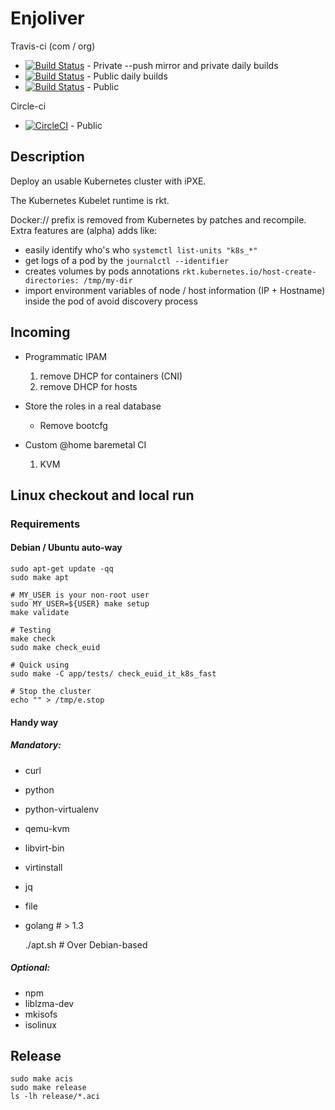 # Enjoliver 

Travis-ci (com / org)

* [![Build Status](https://travis-ci.com/JulienBalestra/enjoliver-private.svg?token=ZwLEpiSqDoYCiBWcDCqE&branch=master)](https://travis-ci.com/JulienBalestra/enjoliver-private) - Private --push mirror and private daily builds  
* [![Build Status](https://travis-ci.com/JulienBalestra/enjoliver.svg?token=ZwLEpiSqDoYCiBWcDCqE&branch=master)](https://travis-ci.com/JulienBalestra/enjoliver) - Public daily builds  
* [![Build Status](https://travis-ci.org/JulienBalestra/enjoliver.svg?branch=master)](https://travis-ci.org/JulienBalestra/enjoliver) - Public


Circle-ci

* [![CircleCI](https://circleci.com/gh/JulienBalestra/enjoliver/tree/master.svg?style=svg)](https://circleci.com/gh/JulienBalestra/enjoliver/tree/master) - Public

## Description

Deploy an usable Kubernetes cluster with iPXE.

The Kubernetes Kubelet runtime is rkt.

Docker:// prefix is removed from Kubernetes by patches and recompile.
Extra features are (alpha) adds like:

* easily identify who's who `systemctl list-units "k8s_*"`
* get logs of a pod by the `journalctl --identifier`
* creates volumes by pods annotations `rkt.kubernetes.io/host-create-directories: /tmp/my-dir`
* import environment variables of node / host information (IP + Hostname) inside the pod of avoid discovery process

## Incoming

* Programmatic IPAM
    1) remove DHCP for containers (CNI)
    2) remove DHCP for hosts
    
* Store the roles in a real database
    * Remove bootcfg
       
* Custom @home baremetal CI
    1) KVM

## Linux checkout and local run

### Requirements

#### Debian / Ubuntu auto-way


    sudo apt-get update -qq
    sudo make apt
    
    # MY_USER is your non-root user
    sudo MY_USER=${USER} make setup
    make validate
        
    # Testing
    make check
    sudo make check_euid
    
    # Quick using
    sudo make -C app/tests/ check_euid_it_k8s_fast
    
    # Stop the cluster
    echo "" > /tmp/e.stop
    
    

#### Handy way

##### Mandatory:

* curl
* python
* python-virtualenv
* qemu-kvm
* libvirt-bin
* virtinstall
* jq
* file
* golang # > 1.3


    ./apt.sh # Over Debian-based


##### Optional:

* npm
* liblzma-dev
* mkisofs
* isolinux


## Release

    sudo make acis
    sudo make release
    ls -lh release/*.aci
    
    